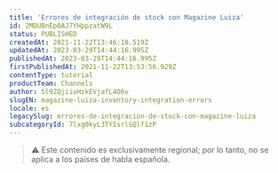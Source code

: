 ```yaml
---
title: 'Errores de integración de stock con Magazine Luiza'
id: 2MDUBnEp0AJ7YHppzatW9L
status: PUBLISHED
createdAt: 2021-11-22T13:46:18.519Z
updatedAt: 2023-03-29T14:44:16.995Z
publishedAt: 2023-03-29T14:44:16.995Z
firstPublishedAt: 2021-11-22T13:53:56.929Z
contentType: tutorial
productTeam: Channels
author: 5l9ZQjiivHzkEVjafL4O6v
slugEN: magazine-luiza-inventory-integration-errors
locale: es
legacySlug: errores-de-integracion-de-stock-con-magazine-luiza
subcategoryId: 7lxg0kyL3TYIsrlSQlf1zP
---
```


>⚠️ Este contenido es exclusivamente regional; 
> por lo tanto, no se aplica a los países de habla española.
